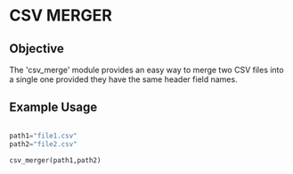 # CSV MERGER

## Objective

The 'csv_merge' module provides an easy way to merge two CSV files into a single one provided they have the same header field names.

## Example Usage

```python

path1="file1.csv"
path2="file2.csv"

csv_merger(path1,path2)
```